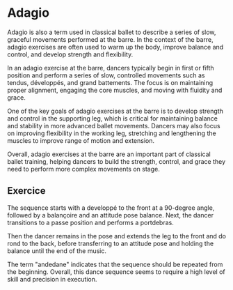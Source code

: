 # Adagio

Adagio is also a term used in classical ballet to describe a series of slow, graceful movements performed at the barre. In the context of the barre, adagio exercises are often used to warm up the body, improve balance and control, and develop strength and flexibility.

In an adagio exercise at the barre, dancers typically begin in first or fifth position and perform a series of slow, controlled movements such as tendus, développés, and grand battements. The focus is on maintaining proper alignment, engaging the core muscles, and moving with fluidity and grace.

One of the key goals of adagio exercises at the barre is to develop strength and control in the supporting leg, which is critical for maintaining balance and stability in more advanced ballet movements. Dancers may also focus on improving flexibility in the working leg, stretching and lengthening the muscles to improve range of motion and extension.

Overall, adagio exercises at the barre are an important part of classical ballet training, helping dancers to build the strength, control, and grace they need to perform more complex movements on stage.




## **Exercice**

The sequence starts with a developpé to the front at a 90-degree angle, followed by a balançoire and an attitude pose balance. Next, the dancer transitions to a passe position and performs a portdebras.

Then the dancer remains in the pose and extends the leg to the front and do rond to the  back, before transferring to an attitude pose and holding the balance until the end of the music.

The term "andedane" indicates that the sequence should be repeated from the beginning. Overall, this dance sequence seems to require a high level of skill and precision in execution.
